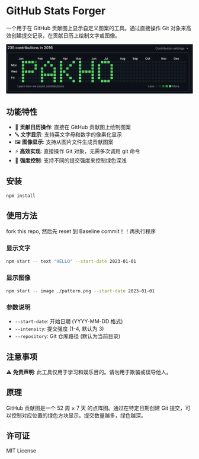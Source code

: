 # GitHub Stats Forger

一个用于在 GitHub 贡献图上显示自定义图案的工具。通过直接操作 Git 对象来高效创建提交记录，在贡献日历上绘制文字或图像。

![alt text](image-1.png)

## 功能特性

- 📅 **贡献日历操作**: 直接在 GitHub 贡献图上绘制图案
- 🔤 **文字显示**: 支持英文字母和数字的像素化显示
- 🖼️ **图像显示**: 支持从图片文件生成贡献图案
- ⚡ **高效实现**: 直接操作 Git 对象，无需多次调用 git 命令
- 🎨 **强度控制**: 支持不同的提交强度来控制绿色深浅

## 安装

```bash
npm install
```

## 使用方法

fork this repo, 然后先 reset 到 Baseline commit！！再执行程序

### 显示文字

```bash
npm start -- text "HELLO" --start-date 2023-01-01
```

### 显示图像

```bash
npm start -- image ./pattern.png --start-date 2023-01-01
```

### 参数说明

- `--start-date`: 开始日期 (YYYY-MM-DD 格式)
- `--intensity`: 提交强度 (1-4, 默认为 3)
- `--repository`: Git 仓库路径 (默认为当前目录)

## 注意事项

⚠️ **免责声明**: 此工具仅用于学习和娱乐目的。请勿用于欺骗或误导他人。

## 原理

GitHub 贡献图是一个 52 周 × 7 天 的点阵图。通过在特定日期创建 Git 提交，可以控制对应位置的绿色方块显示。提交数量越多，绿色越深。

## 许可证

MIT License
